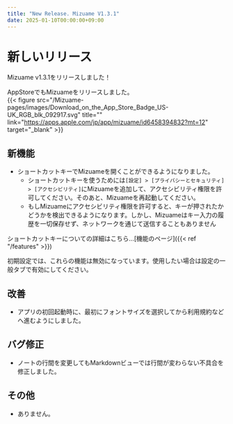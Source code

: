 ```yaml
---
title: "New Release. Mizuame V1.3.1"
date: 2025-01-10T00:00:00+09:00
---
```


# 新しいリリース
Mizuame v1.3.1をリリースしました！  

AppStoreでもMizuameをリリースしました。  
{{< figure src="/Mizuame-pages/images/Download_on_the_App_Store_Badge_US-UK_RGB_blk_092917.svg" title="" link="https://apps.apple.com/jp/app/mizuame/id6458394832?mt=12" target="_blank" >}}

## 新機能
- ショートカットキーでMizuameを開くことができるようになりました。
  - ショートカットキーを使うためには`[設定] > [プライバシーとセキュリティ] > [アクセシビリティ]`にMizuameを追加して、アクセシビリティ権限を許可してください。そのあと、Mizuameを再起動してください。
  - もしMizuameにアクセシビリティ権限を許可すると、キーが押されたかどうかを検出できるようになります。しかし、Mizuameはキー入力の履歴を一切保存せず、ネットワークを通じて送信することもありません

ショートカットキーについての詳細はこちら...[機能のページ]({{< ref "/features" >}})

初期設定では、これらの機能は無効になっています。使用したい場合は設定の一般タブで有効にしてください。

## 改善
- アプリの初回起動時に、最初にフォントサイズを選択してから利用規約などへ進むようにしました。

## バグ修正
- ノートの行間を変更してもMarkdownビューでは行間が変わらない不具合を修正しました。

## その他
- ありません。

